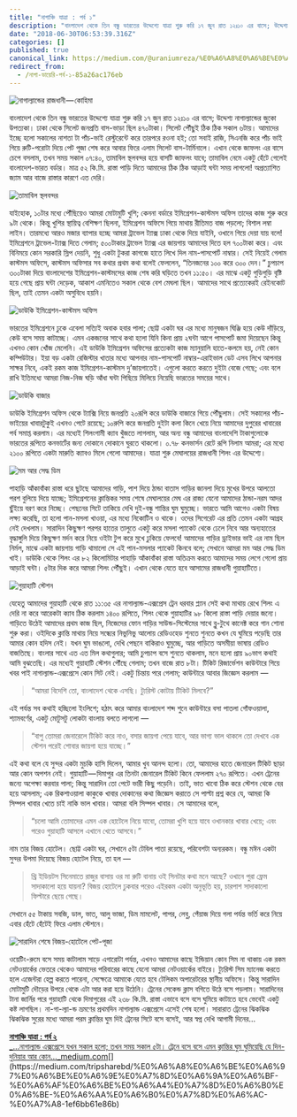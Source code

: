 ```yaml
---
title: "নাগাঞ্চি যাত্রা : পর্ব ১"
description: "বাংলাদেশ থেকে তিন বন্ধু ভারতের উদ্দেশ্যে যাত্রা শুরু করি ১৭ জুন রাত ১২ঃ১০ এর বাসে; উদ্দেশ্য নাগাল্যান্ডের জুকো উপত্যকা। ঢাকা থেকে সিলেট…"
date: "2018-06-30T06:53:39.316Z"
categories: []
published: true
canonical_link: https://medium.com/@uraniumreza/%E0%A6%A8%E0%A6%BE%E0%A6%97%E0%A6%BE-%E0%A6%A1%E0%A6%BE%E0%A7%9F%E0%A7%87%E0%A6%B0%E0%A6%BF-%E0%A6%AA%E0%A6%B0%E0%A7%8D%E0%A6%AC-%E0%A7%A7-85a26ac176eb
redirect_from:
  - /নাগা-ডায়েরি-পর্ব-১-85a26ac176eb
---
```


![নাগাল্যান্ডের রাজধানী — কোহিমা](./asset-1.jpeg)

বাংলাদেশ থেকে তিন বন্ধু ভারতের উদ্দেশ্যে যাত্রা শুরু করি ১৭ জুন রাত ১২ঃ১০ এর বাসে; উদ্দেশ্য নাগাল্যান্ডের জুকো উপত্যকা। ঢাকা থেকে সিলেট জনপ্রতি বাস-ভাড়া ছিল ৪৭০টাকা। সিলেট পৌঁছুই ঠিক ঠিক সকাল ৬টায়। আমাদের ইচ্ছে হলো সকালের নাশতা টা পাঁচ-ভাই রেস্টুরেন্টে করে তারপরে রওনা হই; তো সবাই রাজি, সিএনজি করে পাঁচ ভাই গিয়ে রুটি-পরোটা দিয়ে পেট পূজা শেষ করে আবার ফিরে এলাম সিলেট বাস-টার্মিনালে। এখান থেকে জাফলং এর বাসে চেপে বসলাম, তখন সময় সকাল ০৭:৪০, তামাবিল স্থলবন্দর হয়ে বাসটি জাফলং যাবে; তামাবিল নেমে একটু হেঁটে গেলেই বাংলাদেশ-ভারত বর্ডার। মাত্র ৫২ কি.মি. রাস্তা পাড়ি দিতে আমাদের ঠিক ঠিক আড়াই ঘন্টা সময় লাগলো! অপ্রত্যাশিত জ্যাম আর বাজে রাস্তার কারণে এত দেরি।

![তামাবিল স্থলবন্দর](./asset-2.jpeg)

যাইহোক, ১০টার মধ্যে পৌঁছিয়েও আমরা মোটামুটি খুশি; কেননা বর্ডারে ইমিগ্রেশন-কাস্টমস অফিস তাদের কাজ শুরু করে ৯টা থেকে। কিন্তু খুশির স্থায়িত্ব বেশিক্ষণ ছিলনা, ইমিগ্রেশন অফিসে গিয়ে মাথায় রীতিমত বাজ পড়লো; বিশাল লম্বা লাইন। তারমধ্যে আরও মজার ব্যাপার হচ্ছে আমরা ট্রাভেল ট্যাক্স ঢাকা থেকে দিয়ে যাইনি, ওখানে গিয়ে দেয়া যায় বলে! ইমিগ্রেশনে ট্রাভেল-ট্যাক্স দিতে গেলাম; ৫০০টাকার ট্রাভেল ট্যাক্স এর জায়গায় আমাদের দিতে হল ৭০০টাকা করে। এবং বিনিময়ে কোন সরকারি স্লিপ দেয়নি, শুধু একটা টুকরা কাগজে হাতে লিখে দিল নাম-পাসপোর্ট নাম্বার। সেই নিয়েই গেলাম কাস্টমস অফিসে, কাস্টমস অফিসার সব কথার প্রথম কথা বলেই ফেললেন, “তিনজনের ১০০ করে ৩০০ দেন।” চুপচাপ ৩০০টাকা দিয়ে বাংলাদেশের ইমিগ্রেশন-কাস্টমসের কাজ শেষ করি ঘড়িতে তখন ১১:৫০। এর মাঝে একটু গুড়িগুড়ি বৃষ্টি হয়ে গেছে প্রায় ঘন্টা দেড়েক, আকাশ এমনিতেও সকাল থেকে বেশ মেঘলা ছিল। আমাদের সাথে প্রত্যেকেরই রেইনকোট ছিল, তাই তেমন একটা অসুবিধে হয়নি।

![ডাউকি ইমিগ্রেশন-কাস্টমস অফিস](./asset-3.jpeg)

ভারতের ইমিগ্রেশনে ঢুকে এবেলা সত্যিই অবাক হবার পালা; ছোট্ট একটা ঘর এর মধ্যে মানুষজন ঘিঞ্জি হয়ে কেউ দাঁড়িয়ে, কেউ বসে সময় কাটাচ্ছে। এমন একজনের সাথে কথা হলো যিনি কিনা প্রায় ২ঘন্টা আগে পাসপোর্ট জমা দিয়েছেন কিন্তু এখনও কোন খোঁজ মেলেনি। এই ডাউকি ইমিগ্রেশন অফিসের প্রত্যেকটা কাজ ম্যানুয়ালি হাতে-কলমে হয়, নেই কোন কম্পিউটার। ইয়া বড় একটা রেজিস্টার খাতার মধ্যে আপনার নাম-পাসপোর্ট নাম্বার-এরাইভাল ডেট এসব লিখে আপনার সাক্ষর নিবে, একই রকম কাজ ইমিগ্রেশন-কাস্টমস দু’জায়গাতেই। এগুলো করতে করতে দুইটা বেজে গেছে; এবং বলে রাখি ইতিমধ্যে আমরা নিজ-নিজ ঘড়ি আঁধা ঘন্টা পিছিয়ে মিলিয়ে নিয়েছি ভারতের সময়ের সাথে।

![ডাউকি বাজার](./asset-4.jpeg)

ডাউকি ইমিগ্রেশন অফিস থেকে ট্যাক্সি নিয়ে জনপ্রতি ২০রূপি করে ডাউকি বাজারে গিয়ে পৌঁছুলাম। সেই সকালের পাঁচ-ভাইয়ের খাবারটুকুই এখনও পেটে রয়েছে; ১০রুপি করে জনপ্রতি দুইটা কলা কিনে খেয়ে নিয়ে আমাদের দুপুরের খাবারের পর্ব সমাপ্ত করলাম। এর মধ্যেই শিলংগামী ক্যাব খুঁজতে লাগলাম, আর অন্য বন্ধু আমাদের বাংলাদেশি টাকাগুলোকে ভারতের রূপিতে কনভার্টের জন্য দোকানে দোকানে ঘুরতে থাকলো। ০.৭৮ কনভার্সন রেটে রূপি নিলাম আমরা; এর মধ্যে ২১০০ রূপিতে একটা মারুতি ক্যাবও মিলে গেলো আমাদের। যাত্রা শুরু মেঘালয়ের রাজধানী শিলং এর উদ্দেশ্যে।

![মম আর সেদ্ধ ডিম](./asset-5.jpeg)

পাহাড়ি আঁকাবাঁকা রাস্তা ধরে ছুটছে আমাদের গাড়ি, পাশ দিয়ে ঠান্ডা বাতাস গাড়ির জানলা দিয়ে মুখের উপরে আলতো পরশ বুলিয়ে দিয়ে যাচ্ছে; ইমিগ্রেশনের ক্লান্তিকর সময় শেষে মেঘালয়ের মেঘ এর রাজ্য যেনো আমাদের ঠান্ডা-নরম আদর ছুঁইয়ে বরণ করে নিচ্ছে। পেছনের সিটে তাকিয়ে দেখি দুই-বন্ধু শান্তির ঘুম ঘুমুচ্ছে। ভারতে আমি আগেও একটা বিষয় লক্ষ্য করেছি, তা হলো পান-মসলা খাওয়া, এর মধ্যে নিকোটিন ও থাকে। ওদের সিগেরেট এর প্রতি তেমন একটা আগ্রহ নেই দেখলাম। সারাদিন কিছুক্ষণ পরপর হাতের তালুতে একটু করে মসলা প্যাকেট থেকে ঢেলে নিবে আর অন্যহাতের বৃদ্ধাঙ্গুলি দিয়ে কিছুক্ষণ মর্দন করে নিয়ে ওইটা টুপ করে মুখে ঢুকিয়ে ফেলবে! আমাদের গাড়ির ড্রাইভার ভাই এর নাম ছিল নির্মল, মাঝে একটা জায়গায় গাড়ি থামালো সে এই পান-মসলার প্যাকেট কিনবে বলে; সেখানে আমরা মম আর সেদ্ধ ডিম খাই। ডাউকি থেকে শিলং এর ৮২ কিলোমিটার পাহাড়ি আঁকাবাঁকা রাস্তা অতিক্রম করতে আমাদের সময় লেগে গেলো প্রায় আড়াই ঘন্টা। ৫টার দিক করে আমরা শিলং পৌঁছুই। এখান থেকে যেতে হবে আসামের রাজধানী গুয়াহাটিতে।

![গুয়াহাটি স্টেশন](./asset-6.jpeg)

যেহেতু আমাদের গুয়াহাটি থেকে রাত ১১:৩৫ এর নাগাল্যান্ড-এক্সপ্রেস ট্রেন ধরবার প্ল্যান সেই কথা মাথায় রেখে শিলং এ দেরি না করে আরেকটা ক্যাব ঠিক করলাম ১৪০০ রূপিতে, শিলং থেকে গুয়াহাটির ৯৮ কিলো রাস্তা পাড়ি দেয়ার জন্যে। গাড়িতে উঠেই আমাদের প্রথম কাজ ছিল, নিজেদের ফোন গাড়ির সাউন্ড-সিস্টেমের সাথে ব্লু-টুথে কানেক্ট করে গান শোনা শুরু করা। ওইদিকে ক্লান্তি মাথায় নিয়ে সন্ধ্যের নিভুনিভু আলোয় রেডিওহেড শুনতে শুনতে কখন যে ঘুমিয়ে পড়েছি তার আমার কোন হদিস নেই। যখন ঘুম ভাঙলো, দেখি পেছনে বাকিরাও ঘুমুচ্ছে, আর গাড়িতে অসমীয়া ভাষায় রেডিও বাজতিছে। বাংলার সাথে এত এত মিল কথাগুলার; আমি চুপচাপ বসে শুনতে থাকলাম, মনে হলো প্রায় ৯০ভাগ কথাই আমি বুঝতেছি। এর মধ্যেই গুয়াহাটি স্টেশন পৌঁছে গেলাম; তখন বাজে রাত ৮টা। টিকিট রিজার্ভেশন কাউন্টারে গিয়ে খবর পাই নাগাল্যান্ড-এক্সপ্রেসে কোন সিট নেই। একটু চিন্তায় পরে গেলাম; কাউন্টারে আবার জিজ্ঞেস করলাম —

> “আমরা বিদেশি তো, বাংলাদেশ থেকে এসছি। ট্যুরিস্ট কোটায় টিকিট মিলবে?”

এই পর্যন্ত সব কথাই হচ্ছিলো ইংলিশে; হঠাৎ করে আমার বাংলাদেশ শব্দ শুনে কাউন্টারে বসা পাতলা গোঁফওয়ালা, শ্যামবর্ণের, একটু মোটুসটু লোকটা বাংলায় বলতে লাগলো —

> “বাপু তোমরা জেনারেলে টিকিট করে নাও, বসার জায়গা পেয়ে যাবে, আর ভাগ্য ভাল থাকলে তো দেখবে এক স্টেশন পরেই শোবার জায়গা হয়ে যাচ্ছে।”

এই কথা বলে যে সুন্দর একটা মুচকি হাসি দিলেন, আমার খুব আনন্দ হলো। তো, আমাদের হাতে জেনারেল টিকিট ছাড়া আর কোন অপশন নেই। গুয়াহাটি — দিমাপুর এর তিনটা জেনারেল টিকিট কিনে ফেললাম ২৭০ রূপিতে। এখন ট্রেনের জন্যে অপেক্ষা করবার পালা; কিন্তু সারাদিন তো পেটে ভারী কিছু পড়েনি। তাই, ভাত খাবো ঠিক করে স্টেশন থেকে বের হয়ে আসলাম; এক রিকশাওয়ালা কাকুকে খাবার দোকানের কথা জিজ্ঞেস করাতে সে পাল্টা প্রশ্ন করে যে, আমরা কি সিম্পল খাবার খেতে চাই নাকি ভাল খাবার। আমরা বলি সিম্পল খাবার। সে আমাদের বলে,

> “চলো আমি তোমাদের এমন এক হোটেলে নিয়ে যাবো, তোমরা খুশি হয়ে যাবে ওখানকার খাবার খেয়ে; এবং পরেও গুয়াহাটি আসলে এখানে খেতে আসবে।”

নাম তার বিজয় হোটেল। ছোট্ট একটা ঘর, সেখানে ৫টা টেবিল পাতা রয়েছে, পরিবেশটা অন্যরকম। বন্ধু মঈন একটা সুন্দর উপমা দিয়েছে বিজয় হোটেল নিয়ে, তা হল —

> থ্রি ইডিয়টস সিনেমাতে রাজুর বাসায় ওর মা রুটি বানায় ওই সিনটার কথা মনে আছে? ওখানে পুরা ফ্রেম সাদাকালো হয়ে যায়না? বিজয় হোটেলে ঢুকবার পরেও এইরকম একটা অনুভূতি হয়, চারপাশ সাদাকালো ফিল্টারে ছেয়ে গেছে।

সেখানে ৫৫ টাকায় সবজি, ডাল, ভাত, আলু ভাজা, ডিম মামলেট, পাপর, লেবু, পেঁয়াজ দিয়ে গলা পর্যন্ত ভর্তি করে নিয়ে এবার হেঁটে হেঁটেই ফিরে এলাম স্টেশনে।

![সারাদিন শেষে বিজয়-হোটেলে পেট-পূজা](./asset-7.jpeg)

ওয়েটিং-রুমে বসে সময় কাটালাম সাড়ে এগারোটা পর্যন্ত, এখনও আমাদের কাছে ইন্ডিয়ান কোন সিম না থাকায় এক রকম নেটওয়ার্কের ভেতরে থেকেও আমাদের পরিবারের কাছে যেনো আমরা নেটওয়ার্কের বাইরে। ট্যুরিস্ট সিম ম্যানেজ করতে হলে এজেন্টরা হেল্প করতে পারেনা, সেক্ষেত্রে আমাকে যেতে হবে টেলিকম অপারেটরের স্থানীয় অফিসে। কিন্তু সারাদিন মোটামুটি দৌড়ের উপরে থেকে এটা আর করা হয়ে উঠেনি। ট্রেনের সেকেন্ড ক্লাস বগিতে উঠে বসে পড়লাম। সারাদিনের টানা জার্নির পরে গুয়াহাটি থেকে দিমাপুরের এই ২৩৮ কি.মি. রাস্তা এভাবে বসে বসে ঘুমিয়ে কাটাতে হবে ভেবেই একটু কষ্ট লাগছিল। না-গা-ল্যা-ন্ড ভ্রমণের প্রথমদিন নাগাল্যান্ড এক্সপ্রেসে এসেই শেষ হলো। সারারাত ট্রেনের ঝিকঝিক ঝিকঝিক সুরের মধ্যে আমরা পরম ক্লান্তির ঘুম দিই ট্রেনের সিটে বসে বসেই, আর স্বপ্ন দেখি আগামী দিনের…

[**নাগাঞ্চি যাত্রা : পর্ব ২**  
_…নাগাল্যান্ড এক্সপ্রেসে যখন সকাল হলো; তখন সময় সকাল ৫টা। ট্রেনে বসে বসে এমন ক্লান্তির ঘুম ঘুমিয়েছি যে দিন-দুনিয়ার আর কোন…_medium.com](https://medium.com/tripsharebd/%E0%A6%A8%E0%A6%BE%E0%A6%97%E0%A6%BE%E0%A6%9E%E0%A7%8D%E0%A6%9A%E0%A6%BF-%E0%A6%AF%E0%A6%BE%E0%A6%A4%E0%A7%8D%E0%A6%B0%E0%A6%BE-%E0%A6%AA%E0%A6%B0%E0%A7%8D%E0%A6%AC-%E0%A7%A8-1ef6bb61e86b "https://medium.com/tripsharebd/%E0%A6%A8%E0%A6%BE%E0%A6%97%E0%A6%BE%E0%A6%9E%E0%A7%8D%E0%A6%9A%E0%A6%BF-%E0%A6%AF%E0%A6%BE%E0%A6%A4%E0%A7%8D%E0%A6%B0%E0%A6%BE-%E0%A6%AA%E0%A6%B0%E0%A7%8D%E0%A6%AC-%E0%A7%A8-1ef6bb61e86b")[](https://medium.com/tripsharebd/%E0%A6%A8%E0%A6%BE%E0%A6%97%E0%A6%BE%E0%A6%9E%E0%A7%8D%E0%A6%9A%E0%A6%BF-%E0%A6%AF%E0%A6%BE%E0%A6%A4%E0%A7%8D%E0%A6%B0%E0%A6%BE-%E0%A6%AA%E0%A6%B0%E0%A7%8D%E0%A6%AC-%E0%A7%A8-1ef6bb61e86b)
